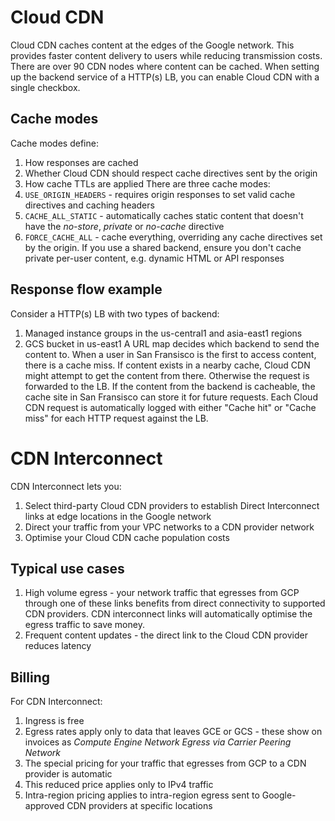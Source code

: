 # Cloud CDN
Cloud CDN caches content at the edges of the Google network.
This provides faster content delivery to users while reducing transmission costs.
There are over 90 CDN nodes where content can be cached.
When setting up the backend service of a HTTP(s) LB, you can enable Cloud CDN with a single checkbox.

## Cache modes
Cache modes define:
1. How responses are cached
1. Whether Cloud CDN should respect cache directives sent by the origin
1. How cache TTLs are applied
There are three cache modes:
1. `USE_ORIGIN_HEADERS` - requires origin responses to set valid cache directives and caching headers
1. `CACHE_ALL_STATIC` - automatically caches static content that doesn't have the _no-store_, _private_ or _no-cache_ directive
1. `FORCE_CACHE_ALL` - cache everything, overriding any cache directives set by the origin. If you use a shared backend, ensure you don't cache private per-user content, e.g. dynamic HTML or API responses

## Response flow example
Consider a HTTP(s) LB with two types of backend:
1. Managed instance groups in the us-central1 and asia-east1 regions
1. GCS bucket in us-east1
A URL map decides which backend to send the content to.
When a user in San Fransisco is the first to access content, there is a cache miss. If content exists in a nearby cache, Cloud CDN might attempt to get the content from there. Otherwise the request is forwarded to the LB.
If the content from the backend is cacheable, the cache site in San Fransisco can store it for future requests.
Each Cloud CDN request is automatically logged with either "Cache hit" or "Cache miss" for each HTTP request against the LB.

# CDN Interconnect
CDN Interconnect lets you:
1. Select third-party Cloud CDN providers to establish Direct Interconnect links at edge locations in the Google network
1. Direct your traffic from your VPC networks to a CDN provider network
1. Optimise your Cloud CDN cache population costs

## Typical use cases
1. High volume egress - your network traffic that egresses from GCP through one of these links benefits from direct connectivity to supported CDN providers. CDN interconnect links will automatically optimise the egress traffic to save money.
1. Frequent content updates - the direct link to the Cloud CDN provider reduces latency

## Billing
For CDN Interconnect:
1. Ingress is free
1. Egress rates apply only to data that leaves GCE or GCS - these show on invoices as _Compute Engine Network Egress via Carrier Peering Network_
1. The special pricing for your traffic that egresses from GCP to a CDN provider is automatic
1. This reduced price applies only to IPv4 traffic
1. Intra-region pricing applies to intra-region egress sent to Google-approved CDN providers at specific locations

